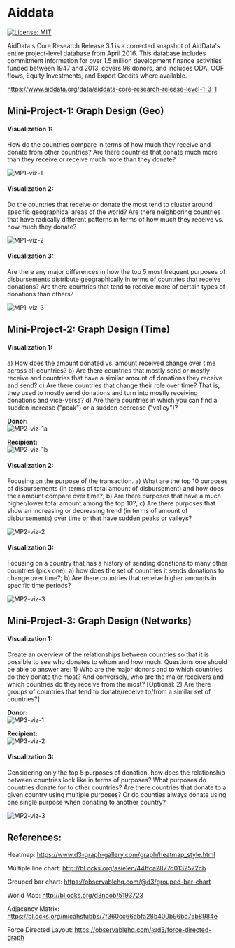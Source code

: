 # Aiddata

[![License: MIT](https://img.shields.io/badge/License-MIT-green.svg)](https://opensource.org/licenses/MIT)

AidData's Core Research Release 3.1 is a corrected snapshot of AidData's entire project-level database from April 2016. This database includes commitment information for over 1.5 million development finance activities funded between 1947 and 2013, covers 96 donors, and includes ODA, OOF flows, Equity Investments, and Export Credits where available. 

https://www.aiddata.org/data/aiddata-core-research-release-level-1-3-1

## Mini-Project-1: Graph Design (Geo)

#### Visualization 1: 
How do the countries compare in terms of how much they receive and donate from other countries? Are there countries that donate much more than they receive or receive much more than they donate?

![MP1-viz-1](https://github.com/gandalf1819/Aiddata/blob/master/Mini-Project-1/Viz-1/MP1-Viz-1.png)

#### Visualization 2: 
Do the countries that receive or donate the most tend to cluster around specific geographical areas of the world? Are there neighboring countries that have radically different patterns in terms of how much they receive vs. how much they donate?

![MP1-viz-2](https://github.com/gandalf1819/Aiddata/blob/master/Mini-Project-1/Viz-2/MP1-Viz-2-legend.png)

#### Visualization 3: 
Are there any major differences in how the top 5 most frequent purposes of disbursements distribute geographically in terms of  countries that receive donations? Are there countries that tend to receive more of certain types of donations than others? 

![MP1-viz-3](https://github.com/gandalf1819/Aiddata/blob/master/Mini-Project-1/Viz-3/MP1-Viz-3.png)

## Mini-Project-2: Graph Design (Time)

#### Visualization 1: 
a) How does the amount donated vs. amount received change over time across all countries? b) Are there countries that mostly send or mostly receive and countries that have a similar amount of donations they receive and send? c) Are there countries that change their role over time? That is, they used to mostly send donations and turn into mostly receiving donations and vice-versa? d) Are there countries in which you can find a sudden increase ("peak") or a sudden decrease ("valley")?

**Donor:**<br>
![MP2-viz-1a](https://github.com/gandalf1819/Aiddata/blob/master/Mini-Project-2/Viz-1/Donor/MP2-Viz-2-donor.png)<br>

**Recipient:**<br>
![MP2-viz-1b](https://github.com/gandalf1819/Aiddata/blob/master/Mini-Project-2/Viz-1/Recipient/MP2-Viz-2-recipient.png)<br>

#### Visualization 2: 
Focusing on the purpose of the transaction. a) What are the top 10 purposes of disbursements (in terms of total amount of disbursement) and how does their amount compare over time?; b) Are there purposes that have a much higher/lower total amount among the top 10?; c) Are there purposes that show an increasing or decreasing trend (in terms of amount of disbursements) over time or that have sudden peaks or valleys?

![MP2-viz-2](https://github.com/gandalf1819/Aiddata/blob/master/Mini-Project-2/MP2-Viz-2.png)

#### Visualization 3: 
Focusing on a country that has a history of sending donations to many other countries (pick one): a) how does the set of countries it sends donations to change over time?; b) Are there countries that receive higher amounts in specific time periods? 

![MP2-viz-3](https://github.com/gandalf1819/Aiddata/blob/master/Mini-Project-2/MP2-Viz-3.png)

## Mini-Project-3: Graph Design (Networks)

#### Visualization 1: 
Create an overview of the relationships between countries so that it is possible to see who donates to whom and how much. Questions one should be able to answer are: 1) Who are the major donors and to which countries do they donate the most? And conversely, who are the major receivers and which countries do they receive from the most? [Optional: 2) Are there groups of countries that tend to donate/receive to/from a similar set of countries?]

**Donor:**<br>
![MP3-viz-1](https://github.com/gandalf1819/Aiddata/blob/master/Mini-Project-3/Viz-1/MP3-Viz-1-donor.png)<br>

**Recipient:**<br>
![MP3-viz-2](https://github.com/gandalf1819/Aiddata/blob/master/Mini-Project-3/Viz-1/MP3-Viz-1-recipient.png)

#### Visualization 3: 
Considering only the top 5 purposes of donation, how does the relationship between countries look like in terms of purposes? What purposes do countries donate for to other countries? Are there countries that donate to a given country using multiple purposes? Or do counties always donate using one single purpose when donating to another country?

![MP2-viz-3](https://github.com/gandalf1819/Aiddata/blob/master/Mini-Project-3/Viz-3/MP3-Viz-3-adj-matrix.png)

## References:

Heatmap: https://www.d3-graph-gallery.com/graph/heatmap_style.html

Multiple line chart: http://bl.ocks.org/asielen/44ffca2877d0132572cb

Grouped bar chart: https://observablehq.com/@d3/grouped-bar-chart

World Map: http://bl.ocks.org/d3noob/5193723

Adjacency Matrix: https://bl.ocks.org/micahstubbs/7f360cc66abfa28b400b96bc75b8984e

Force Directed Layout: https://observablehq.com/@d3/force-directed-graph
